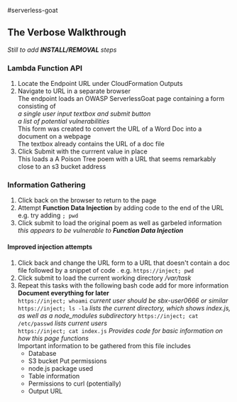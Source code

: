#serverless-goat 
## The Verbose Walkthrough

*Still to add **INSTALL/REMOVAL** steps*

### Lambda Function API
1. Locate the Endpoint URL under CloudFormation Outputs
2. Navigate to URL in a separate browser  
The endpoint loads an OWASP ServerlessGoat page containing a form consisting of  
  *a single user input textbox and submit button*  
  *a list of potential vulnerabilities*  
This form was created to convert the URL of a Word Doc into a document on a webpage  
The textbox already contains the URL of a doc file  
3. Click Submit with the currrent value in place  
This loads a A Poison Tree poem with a URL that seems remarkably close to an s3 bucket address

### Information Gathering
1. Click back on the browser to return to the page 
2. Attempt **Function Data Injection** by adding code to the end of the URL
e.g. try adding `; pwd`
3. Click submit to load the original poem as well as garbeled information 
  *this appears to be vulnerable to __Function Data Injection__*
#### Improved injection attempts
1. Click back and change the URL form to a URL that doesn't contain a doc file followed by a snippet of code . 
e.g. `https://inject; pwd`
2. Click submit to load the current working directory */var/task*
3. Repeat this tasks with the following bash code add for more information  
**Document everything for later**    
`https://inject; whoami`
   *current user should be sbx-user0666 or similar*
`https://inject; ls -la`
    *lists the current directory, which shows index.js, as well as a node_modules subdirectory*
`https://inject; cat /etc/passwd`
  *lists current users*  
`https://inject; cat index.js`
    *Provides code for basic information on how this page functions*   
    Important information to be gathered from this file includes
      * Database 
      * S3 bucket Put permissions
      * node.js package used 
      * Table information 
      + Permissions to curl (potentially) 
      + Output URL 
 
